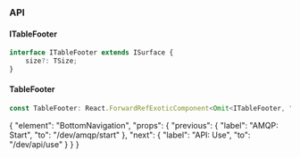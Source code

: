 

### API

#### ITableFooter

```ts
interface ITableFooter extends ISurface {
    size?: TSize;
}
```

#### TableFooter

```ts
const TableFooter: React.ForwardRefExoticComponent<Omit<ITableFooter, "ref"> & React.RefAttributes<unknown>>;
```


{
  "element": "BottomNavigation",
  "props": {
    "previous": {
      "label": "AMQP: Start",
      "to": "/dev/amqp/start"
    },
    "next": {
      "label": "API: Use",
      "to": "/dev/api/use"
    }
  }
}